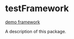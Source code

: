 # testFramework

[demo framework](https://github.com/AniRut907/testFramework/blob/main/testFramework/Assets.xcassets/demo%20icon.imageset/demo%20icon.jpeg)


A description of this package.
